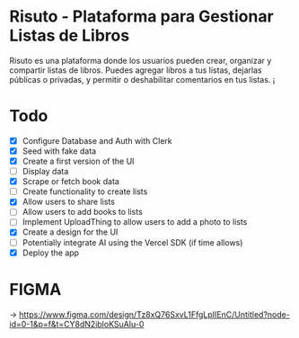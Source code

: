 # Risuto - Plataforma para Gestionar Listas de Libros

Risuto es una plataforma donde los usuarios pueden crear, organizar y compartir listas de libros. Puedes agregar libros a tus listas, dejarlas públicas o privadas, y permitir o deshabilitar comentarios en tus listas. 
¡

# Todo

- [x] Configure Database and Auth with Clerk
- [x] Seed with fake data
- [x] Create a first version of the UI
- [ ] Display data
- [x] Scrape or fetch book data
- [ ] Create functionality to create lists
- [x] Allow users to share lists
- [ ] Allow users to add books to lists
- [ ] Implement UploadThing to allow users to add a photo to lists
- [x] Create a design for the UI
- [ ] Potentially integrate AI using the Vercel SDK (if time allows)
- [x] Deploy the app

# FIGMA
 -> https://www.figma.com/design/Tz8xQ76SxvL1FfgLpIIEnC/Untitled?node-id=0-1&p=f&t=CY8dN2ibloKSuAIu-0
